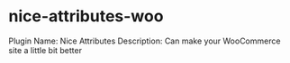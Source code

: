 # nice-attributes-woo

Plugin Name: Nice Attributes
Description: Can make your WooCommerce site a little bit better
